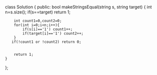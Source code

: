 class Solution {
public:
    bool makeStringsEqual(string s, string target) {
        int n=s.size();
        if(s==target) return 1;
        
        int count1=0,count2=0;
        for(int i=0;i<n;i++){
            if(s[i]=='1') count1++;
            if(target[i]=='1') count2++;
        }
       if(!count1 or !count2) return 0;
          
        
        return 1;
    }
};
